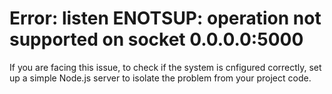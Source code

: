 # Error: listen ENOTSUP: operation not supported on socket 0.0.0.0:5000


If you are facing this issue, to check if the system is cnfigured correctly, set up a simple Node.js server to isolate the problem from your project code. 